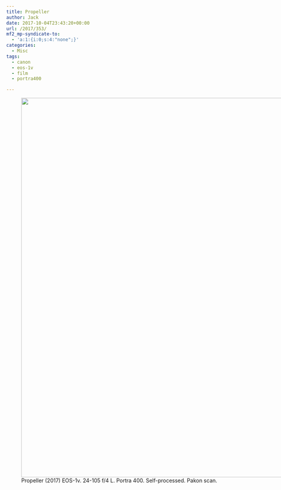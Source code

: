 ```yaml
---
title: Propeller
author: Jack
date: 2017-10-04T23:43:20+00:00
url: /2017/353/
mf2_mp-syndicate-to:
  - 'a:1:{i:0;s:4:"none";}'
categories:
  - Misc
tags:
  - canon
  - eos-1v
  - film
  - portra400

---
```

<figure id="attachment_354" style="width: 809px" class="wp-caption alignnone"><img class="size-large wp-image-354" src="/img/2017/10/2017-Roll-039_05-Propeller-819x1024.jpg" alt="" width="809" height="1011" srcset="/img/2017/10/2017-Roll-039_05-Propeller.jpg 819w, /img/2017/10/2017-Roll-039_05-Propeller-240x300.jpg 240w, /img/2017/10/2017-Roll-039_05-Propeller-768x960.jpg 768w, /img/2017/10/2017-Roll-039_05-Propeller-810x1013.jpg 810w" sizes="(max-width: 809px) 100vw, 809px" /><figcaption class="wp-caption-text">Propeller (2017) EOS-1v. 24-105 f/4 L. Portra 400. Self-processed. Pakon scan.</figcaption></figure>